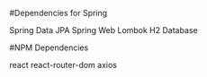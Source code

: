 #Dependencies for Spring

Spring Data JPA
Spring Web
Lombok
H2 Database

#NPM Dependencies

react
react-router-dom
axios

